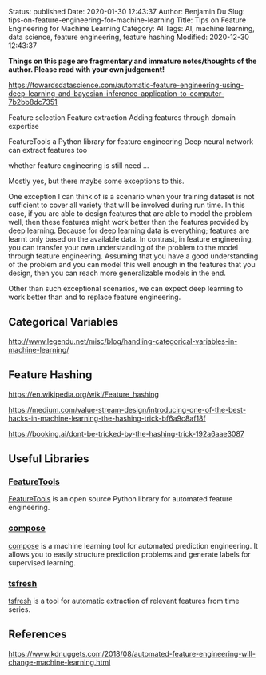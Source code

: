 Status: published
Date: 2020-01-30 12:43:37
Author: Benjamin Du
Slug: tips-on-feature-engineering-for-machine-learning
Title: Tips on Feature Engineering for Machine Learning
Category: AI
Tags: AI, machine learning, data science, feature engineering, feature hashing
Modified: 2020-12-30 12:43:37

**Things on this page are fragmentary and immature notes/thoughts of the author. Please read with your own judgement!**

https://towardsdatascience.com/automatic-feature-engineering-using-deep-learning-and-bayesian-inference-application-to-computer-7b2bb8dc7351

Feature selection
Feature extraction
Adding features through domain expertise

FeatureTools a Python library for feature engineering
Deep neural network can extract features too

whether feature engineering is still need ...

Mostly yes, but there maybe some exceptions to this.

One exception I can think of is a scenario when your training dataset is not sufficient to cover all variety that will be involved during run time. In this case, if you are able to design features that are able to model the problem well, then these features might work better than the features provided by deep learning. Because for deep learning data is everything; features are learnt only based on the available data. In contrast, in feature engineering, you can transfer your own understanding of the problem to the model through feature engineering. Assuming that you have a good understanding of the problem and you can model this well enough in the features that you design, then you can reach more generalizable models in the end.

Other than such exceptional scenarios, we can expect deep learning to work better than and to replace feature engineering.


## Categorical Variables

http://www.legendu.net/misc/blog/handling-categorical-variables-in-machine-learning/

## Feature Hashing

https://en.wikipedia.org/wiki/Feature_hashing

https://medium.com/value-stream-design/introducing-one-of-the-best-hacks-in-machine-learning-the-hashing-trick-bf6a9c8af18f

https://booking.ai/dont-be-tricked-by-the-hashing-trick-192a6aae3087

## Useful Libraries

### [FeatureTools](https://github.com/alteryx/featuretools)
[FeatureTools](https://github.com/alteryx/featuretools)
is an open source Python library for automated feature engineering.

### [compose](https://github.com/alteryx/compose)
[compose](https://github.com/alteryx/compose)
is a machine learning tool for automated prediction engineering. 
It allows you to easily structure prediction problems and generate labels for supervised learning.

### [tsfresh](https://github.com/blue-yonder/tsfresh)
[tsfresh](https://github.com/blue-yonder/tsfresh)
is a tool for automatic extraction of relevant features from time series.

## References

https://www.kdnuggets.com/2018/08/automated-feature-engineering-will-change-machine-learning.html
